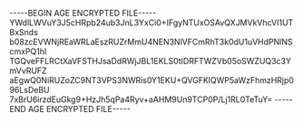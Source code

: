 -----BEGIN AGE ENCRYPTED FILE-----
YWdlLWVuY3J5cHRpb24ub3JnL3YxCi0+IFgyNTUxOSAvQXJMVkVhcVI1UTBxSnds
b08zcEVWNjREaWRLaEszRUZrMmU4NEN3NlVFCmRhT3k0dU1uVHdPNlNScmxPQ1hI
TGQveFFLRCtXaVFSTHJsaDdRWjJBL1EKLS0tIDRFTWZVb05oSWZUQ3c3YmVvRUFZ
aEgwQ0NiRUZoZC9NT3VPS3NWRis0Y1EKU+QVGFKlQWP5aWzFhmzHRjp096LsDeBU
7xBrU6irzdEuGkg9+HzJh5qPa4Ryv+aAHM9Un9TCP0P/Lj1RL0TeTuY=
-----END AGE ENCRYPTED FILE-----

